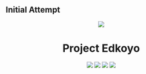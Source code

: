 ## Initial Attempt
<p align="center"><img src="https://i.imgur.com/VJDeG4D.jpg"></p>
<h1 align="center">Project Edkoyo</h1>

<p align="center">
	<a href="https://discord.gg/RSC9b4n" alt="Join us on Discord !">
		<img src="https://img.shields.io/discord/379599906786115594.svg" /></a>
	<a href="https://github.com/LastRoze/DNA-Webdev/releases" alt="Total Download">
		<img src="https://github.com/LastRoze/DNA-Webdev/total.svg" /></a>
	<a href="https://github.com/LastRoze/DNA-Webdev/tree/master" alt="This Project is Maintained">
		<img src="https://img.shields.io/maintenance/yes/2018.svg" /></a>
	<a href="https://github.com/LastRoze/DNA-Webdev/graphs/contributors" alt="Contributor List">
		<img src="https://github.com/LastRoze/DNA-Webdev.svg" /></a>
</p>
